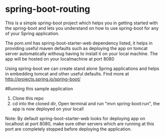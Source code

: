 # spring-boot-routing


This is a simple spring-boot project which helps you in getting started with the spring-boot and lets you understand on how to use spring-boot for any of your Spring application. 

The pom.xml has spring-boot-starter-web dependency listed, it helps in providing useful maven defaults such as deploying the app on tomcat server automatically withoug having to install it on your local machine. The app will be hosted on your localmachine at port 8080

Using spring-boot we can create stand alone Spring applications and helps in embedding tomcat and other useful defaults. Find more at http://projects.spring.io/spring-boot/

#Running this sample application
1. Clone this repo
2. cd into the cloned dir, Open terminal and run "mvn spring-boot:run", the app is now deployed on your local!

Note: By default spring-boot-starter-web looks for deploying app on localhost at port 8080, make sure other servers which are running at this port are completely stopped before deploying the application.
